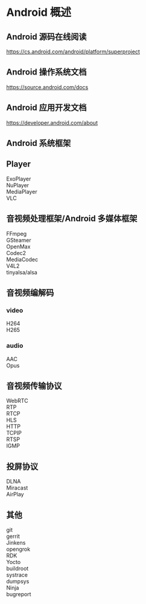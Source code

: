 # Android 概述

## Android 源码在线阅读

https://cs.android.com/android/platform/superproject

## ​​Android 操作系统文档

https://source.android.com/docs

## Android 应用开发文档

https://developer.android.com/about

## Android 系统框架

## Player  
ExoPlayer​  
NuPlayer​  
MediaPlayer  
VLC

## 音视频处理框架/Android 多媒体框架

FFmpeg  
GSteamer  
OpenMax  
Codec2  
MediaCodec  
V4L2  
tinyalsa/alsa

## 音视频编解码

### video

H264  
H265

### audio

AAC  
Opus

## 音视频传输协议

WebRTC  
RTP  
RTCP  
HLS  
HTTP  
TCPIP  
RTSP  
IGMP

## 投屏协议

DLNA  
Miracast  
AirPlay

## 其他

git  
gerrit  
Jinkens  
opengrok  
RDK  
Yocto  
buildroot  
systrace  
​​dumpsys  
Ninja  
​​bugreport
